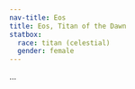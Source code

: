 ```yaml
---
nav-title: Eos
title: Eos, Titan of the Dawn
statbox:
  race: titan (celestial)
  gender: female
---
```


...
